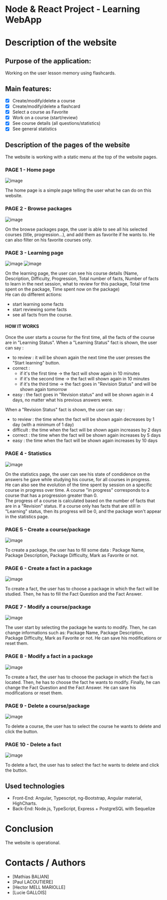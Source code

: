 Node & React Project - Learning WebApp
=====================

# Description of the website

## Purpose of the application:

Working on the user lesson memory using flashcards.

## Main features:

- [x]  Create/modify/delete a course
- [x]  Create/modify/delete a flashcard
- [x]  Select a course as Favorite
- [x]  Work on a course (start/review)
- [x]  See course details (all questions/statistics)
- [x]  See general statistics

## Description of the pages of the website

The website is working with a static menu at the top of the website pages.

### PAGE 1 - Home page

![image](https://github.com/mathiasbalian/learning-webapp/assets/107269689/e60d0f9f-010f-4520-8828-c7745c306ef9)

The home page is a simple page telling the user what he can do on this website.

### PAGE 2 - Browse packages

![image](https://github.com/mathiasbalian/learning-webapp/assets/107269689/2898a72f-78f1-4b18-8b8c-8522572778b1)

On the browse packages page, the user is able to see all his selected courses (title, progression...), and add them as
favorite if he wants to.
He can also filter on his favorite courses only.

### PAGE 3 - Learning page

![image](https://github.com/mathiasbalian/learning-webapp/assets/107269689/a7f361de-f9e2-43f3-88cf-3b5c5637df37)
![image](https://github.com/mathiasbalian/learning-webapp/assets/107269689/3564de0c-cebd-4f24-a73f-2fe88bebd69b)

On the learning page, the user can see his course details (Name, Description, Difficulty, Progression, Total number of
facts, Number of facts to learn in the next session, what to review for this package, Total time spent on the package,
Time spent now on the package)  
He can do different actions:

- start learning some facts
- start reviewing some facts
- see all facts from the course.

#### HOW IT WORKS

Once the user starts a course for the first time, all the facts of the course are in "Learning Status".
When a "Learning Status" fact is shown, the user can say :

- to review : it will be shown again the next time the user presses the "Start learning" button.
- correct :
    - if it's the first time -> the fact will show again in 10 minutes
    - if it's the second time -> the fact will shown again in 10 minutes
    - if it's the third time -> the fact goes in "Revision Status" and will be shown again tomorrow
- easy : the fact goes in "Revision status" and will be shown again in 4 days, no matter what his previous answers were.

When a "Revision Status" fact is shown, the user can say :

- to review : the time when the fact will be shown again decreases by 1 day (with a minimum of 1 day)
- difficult : the time when the fact will be shown again increases by 2 days
- correct : the time when the fact will be shown again increases by 5 days
- easy : the time when the fact will be shown again increases by 10 days

### PAGE 4 - Statistics

![image](https://github.com/mathiasbalian/learning-webapp/assets/107269689/53da85ed-22b8-4b8a-a538-4396b4d357a2)

On the statistics page, the user can see his state of condidence on the answers he gave while studying his course, for
all courses in progress.  
He can also see the evolution of the time spent by session on a specific course in progress over time.
A course "in progress" corresponds to a course that has a progression greater than 0.  
The progress of a course is calculated based on the number of facts that are in a "Revision" status. If a course only
has facts that are still in "Learning" status, then its progress will be 0, and the package won't appear in the
statistics page.

### PAGE 5 - Create a course/package

![image](https://github.com/mathiasbalian/learning-webapp/assets/107269689/030172f0-2b08-4ab3-a416-fe10aa9ad24a)

To create a package, the user has to fill some data :
Package Name, Package Description, Package Difficulty, Mark as Favorite or not.

### PAGE 6 - Create a fact in a package

![image](https://github.com/mathiasbalian/learning-webapp/assets/107269689/f61dcc4e-b674-4790-8e34-6778f54d0aa7)

To create a fact, the user has to choose a package in which the fact will be studied.
Then, he has to fill the Fact Question and the Fact Answer.

### PAGE 7 - Modify a course/package

![image](https://github.com/mathiasbalian/learning-webapp/assets/107269689/1bbfe506-364d-4780-af11-78b081c1e68d)

The user start by selecting the package he wants to modify. Then, he can change informations such as:
Package Name, Package Description, Package Difficulty, Mark as Favorite or not.
He can save his modifications or reset them.

### PAGE 8 - Modify a fact in a package

![image](https://github.com/mathiasbalian/learning-webapp/assets/107269689/fcb74f71-0a28-4a6e-ab10-a0ba1fd95a50)

To create a fact, the user has to choose the package in which the fact is located.
Then, he has to choose the fact he wants to modify. Finally, he can change the Fact Question and the Fact Answer.
He can save his modifications or reset them.

### PAGE 9 - Delete a course/package

![image](https://github.com/mathiasbalian/learning-webapp/assets/107269689/0da27bca-d51a-4a5f-9641-f715dc282bc3)

To delete a course, the user has to select the course he wants to delete and click the button.

### PAGE 10 - Delete a fact

![image](https://github.com/mathiasbalian/learning-webapp/assets/107269689/e2112579-7594-48a2-a93e-a82727e298e7)

To delete a fact, the user has to select the fact he wants to delete and click the button.

## Used technologies

- Front-End: Angular, Typescript, ng-Bootstrap, Angular material, HighCharts.
- Back-End: Node.js, TypeScript, Express + PostgreSQL with Sequelize

# Conclusion

The website is operational.

# Contacts / Authors

- [Mathias BALIAN]
- [Paul LACOUTIERE]
- [Hector MELL MARIOLLE]
- [Lucie GALLOIS]
